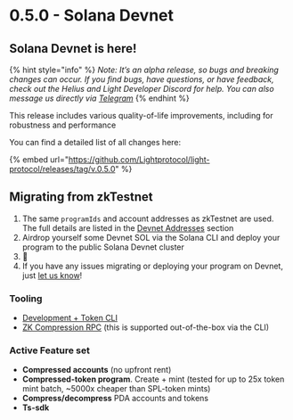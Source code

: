 # 0.5.0 - Solana Devnet

## Solana Devnet is here! <a href="#zk-testnet-is-here" id="zk-testnet-is-here"></a>

{% hint style="info" %}
_Note: It’s an alpha release, so bugs and breaking changes can occur. If you find bugs, have questions, or have feedback, check out the Helius and Light Developer Discord for help. You can also message us directly via_ [_Telegram_](https://t.me/swen\_light)
{% endhint %}

This release includes various quality-of-life improvements, including for robustness and performance

You can find a detailed list of all changes here:&#x20;

{% embed url="https://github.com/Lightprotocol/light-protocol/releases/tag/v.0.5.0" %}

## Migrating from zkTestnet

1. The same `programIds` and account addresses as zkTestnet are used. The full details are listed in the [Devnet Addresses](../developers/devnet-addresses.md) section
2. Airdrop yourself some Devnet SOL via the Solana CLI and deploy your program to the public Solana Devnet cluster
3. :tada:
4. If you have any issues migrating or deploying your program on Devnet, just [let us know](https://t.me/swen\_light)!

### Tooling <a href="#tooling" id="tooling"></a>

* [Development + Token CLI](https://github.com/Lightprotocol/light-protocol/tree/main/cli)
* [ZK Compression RPC](https://github.com/helius-labs/photon) (this is supported out-of-the-box via the CLI)

### Active Feature set <a href="#active-feature-set" id="active-feature-set"></a>

* **Compressed accounts** (no upfront rent)
* **Compressed-token program**. Create + mint (tested for up to 25x token mint batch, \~5000x cheaper than SPL-token mints)
* **Compress/decompress** PDA accounts and tokens
* **Ts-sdk**
